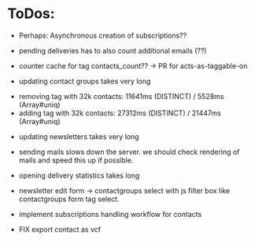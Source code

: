 # ToDos:

* Perhaps: Asynchronous creation of subscriptions??

* pending deliveries has to also count additional emails (??)

* counter cache for tag contacts_count?? -> PR for acts-as-taggable-on

* updating contact groups takes very long
 - removing tag with 32k contacts: 11641ms (DISTINCT) / 5528ms (Array#uniq)
 - adding tag with 32k contacts: 27312ms (DISTINCT) / 21447ms (Array#uniq)

* updating newsletters takes very long

* sending mails slows down the server. we should check rendering of mails and speed this up if possible.

* opening delivery statistics takes long

* newsletter edit form -> contactgroups select with js filter box like contactgroups form tag select.

* implement subscriptions handling workflow for contacts

* FIX export contact as vcf

